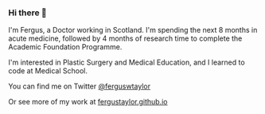 ### Hi there 👋

I'm Fergus, a Doctor working in Scotland. I'm spending the next 8 months in acute medicine, followed by 4 months of research time to complete the Academic Foundation Programme.

I'm interested in Plastic Surgery and Medical Education, and I learned to code at Medical School.

You can find me on Twitter [@ferguswtaylor](https://twitter.com/ferguswtaylor)

Or see more of my work at [fergustaylor.github.io](https://fergustaylor.github.io/)

<!--
#### Some things I'm proud of:

[![](https://github.com/fergustaylor/fergustaylor/blob/a660d69c5395ef33b9c866d5c6990f15ded266c8/screenshotinfo.png?raw=true)]()
[![](https://github.com/fergustaylor/fergustaylor/blob/a660d69c5395ef33b9c866d5c6990f15ded266c8/screenshotinfo.png?raw=true)]()
[![](https://github.com/fergustaylor/fergustaylor/blob/a660d69c5395ef33b9c866d5c6990f15ded266c8/screenshotinfo.png?raw=true)]()
[![](https://github.com/fergustaylor/fergustaylor/blob/a660d69c5395ef33b9c866d5c6990f15ded266c8/screenshotinfo.png?raw=true)]()
**fergustaylor/fergustaylor** is a ✨ _special_ ✨ repository because its `README.md` (this file) appears on your GitHub profile.
https://guides.github.com/pdfs/markdown-cheatsheet-online.pdf
![Alt Text](url)
<div class="row">
  <div class="column">
    <a href="https://fergustaylor.github.io/bnf-interactions/top100/">
    <img src="https://github.com/fergustaylor/fergustaylor/blob/a660d69c5395ef33b9c866d5c6990f15ded266c8/screenshotinfo.png?raw=true" width="40%"></a>
    <a href="https://blogs.cmdn.dundee.ac.uk/acg-test/">
    <img src="https://github.com/fergustaylor/fergustaylor/blob/master/Screenshot%202020-08-12%20at%2021.35.20.png?raw=true" width="40%"></a>
  </div>
  <div class="column">
    <a href="https://github.com/fergustaylor/Arran">
    <img src="https://github.com/fergustaylor/fergustaylor/blob/master/Screen%20Shot%202017-07-29%20at%2018.20.31.png?raw=true" width="40%"></a>
    <a href="https://fergustaylor.github.io/academic/academictraininghub/">
    <img src="https://github.com/fergustaylor/fergustaylor/blob/master/ath.png?raw=true" width="40%"></a>
  </div>
</div>

-->
